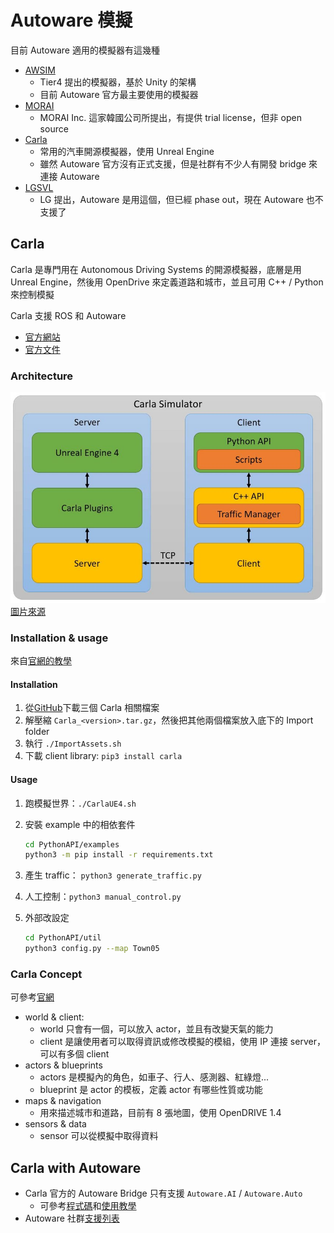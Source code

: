 # Autoware 模擬

目前 Autoware 適用的模擬器有這幾種

* [AWSIM](https://tier4.github.io/AWSIM/GettingStarted/QuickStartDemo/)
    * Tier4 提出的模擬器，基於 Unity 的架構
    * 目前 Autoware 官方最主要使用的模擬器
* [MORAI](https://www.morai.ai/)
    * MORAI Inc. 這家韓國公司所提出，有提供 trial license，但非 open source
* [Carla](https://carla.org/)
    * 常用的汽車開源模擬器，使用 Unreal Engine
    * 雖然 Autoware 官方沒有正式支援，但是社群有不少人有開發 bridge 來連接 Autoware
* [LGSVL](https://www.svlsimulator.com/)
    * LG 提出，Autoware 是用這個，但已經 phase out，現在 Autoware 也不支援了

## Carla

Carla 是專門用在 Autonomous Driving Systems 的開源模擬器，底層是用 Unreal Engine，然後用 OpenDrive 來定義道路和城市，並且可用 C++ / Python 來控制模擬

Carla 支援 ROS 和 Autoware

* [官方網站](https://carla.org/)
* [官方文件](https://carla.readthedocs.io/en/latest/)

### Architecture

![Carla Aruchitecture](./images/Carla-Simulator-System-Architecture-Pipeline.png)
[圖片來源](https://www.researchgate.net/figure/Carla-Simulator-System-Architecture-Pipeline_fig4_350000830)

### Installation & usage

來自[官網的教學](https://carla.readthedocs.io/en/latest/start_quickstart/)

#### Installation

1. 從[GitHub](https://github.com/carla-simulator/carla/blob/master/Docs/download.md)下載三個 Carla 相關檔案
2. 解壓縮 `Carla_<version>.tar.gz`，然後把其他兩個檔案放入底下的 Import folder
3. 執行 `./ImportAssets.sh`
4. 下載 client library: `pip3 install carla`

#### Usage

1. 跑模擬世界：`./CarlaUE4.sh`
2. 安裝 example 中的相依套件

   ```bash
   cd PythonAPI/examples
   python3 -m pip install -r requirements.txt
   ```

3. 產生 traffic： `python3 generate_traffic.py`
4. 人工控制：`python3 manual_control.py`
5. 外部改設定

   ```bash
   cd PythonAPI/util
   python3 config.py --map Town05
   ```

### Carla Concept

可參考[官網](https://carla.readthedocs.io/en/0.9.13/core_concepts/)

* world & client:
    * world 只會有一個，可以放入 actor，並且有改變天氣的能力
    * client 是讓使用者可以取得資訊或修改模擬的模組，使用 IP 連接 server，可以有多個 client
* actors & blueprints
    * actors 是模擬內的角色，如車子、行人、感測器、紅綠燈...
    * blueprint 是 actor 的模板，定義 actor 有哪些性質或功能
* maps & navigation
    * 用來描述城市和道路，目前有 8 張地圖，使用 OpenDRIVE 1.4
* sensors & data
    * sensor 可以從模擬中取得資料

## Carla with Autoware

* Carla 官方的 Autoware Bridge 只有支援 `Autoware.AI` / `Autoware.Auto`
    * 可參考[程式碼](https://github.com/carla-simulator/ros-bridge/tree/master/carla_ad_agent)和[使用教學](https://carla.readthedocs.io/projects/ros-bridge/en/latest/carla_ad_demo/)
* Autoware 社群[支援列表](https://autowarefoundation.github.io/autoware-documentation/main/tutorials/ad-hoc-simulation/digital-twin-simulation/carla-tutorial/)
